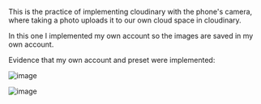 This is the practice of implementing cloudinary with the phone's camera, where taking a photo uploads it to our own cloud space in cloudinary.

In this one I implemented my own account so the images are saved in my own account.


Evidence that my own account and preset were implemented:

![image](https://github.com/alvaradodaniel/react-cloudinary/assets/141065330/5ad19622-a28d-4553-a09d-b6c11004635c)

![image](https://github.com/alvaradodaniel/react-cloudinary/assets/141065330/47c6843d-5a73-4587-8ede-e9c17c32bdb6)
